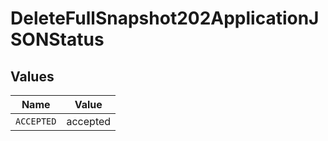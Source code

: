 # DeleteFullSnapshot202ApplicationJSONStatus


## Values

| Name       | Value      |
| ---------- | ---------- |
| `ACCEPTED` | accepted   |